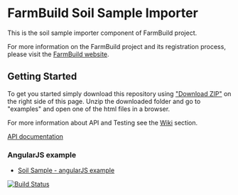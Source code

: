 # FarmBuild Soil Sample Importer

This is the soil sample importer component of FarmBuild project.

For more information on the FarmBuild project and its registration process, please visit the [FarmBuild website](http://farmbuild.github.io/farmbuild/).

## Getting Started

To get you started simply download this repository using <a href="https://github.com/FarmBuild/farmbuild-soil-sample-importer/archive/master.zip" target="_blank">"Download ZIP"</a> on the right side of this page.
Unzip the downloaded folder and go to "examples" and open one of the html files in a browser.

For more information about API and Testing see the [Wiki](https://github.com/FarmBuild/farmbuild-soil-sample-importer/wiki) section.

<a href="https://rawgit.com/FarmBuild/farmbuild-soil-sample-importer/master/docs/farmbuild-soil-sample-importer/0.1.3/index.html" target="_blank">API documentation</a>


### AngularJS example
* <a href="https://rawgit.com/FarmBuild/farmbuild-soil-sample-importer/master/examples/angularjs/index.html" target="_blank">Soil Sample - angularJS example</a>


[![Build Status](https://travis-ci.org/FarmBuild/farmbuild-soil-sample-importer.svg?branch=master)](https://travis-ci.org/FarmBuild/farmbuild-soil-sample-importer)

